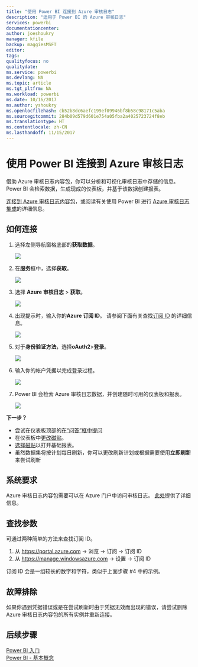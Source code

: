 ```yaml
---
title: "使用 Power BI 连接到 Azure 审核日志"
description: "适用于 Power BI 的 Azure 审核日志"
services: powerbi
documentationcenter: 
author: joeshoukry
manager: kfile
backup: maggiesMSFT
editor: 
tags: 
qualityfocus: no
qualitydate: 
ms.service: powerbi
ms.devlang: NA
ms.topic: article
ms.tgt_pltfrm: NA
ms.workload: powerbi
ms.date: 10/16/2017
ms.author: yshoukry
ms.openlocfilehash: cb52b8dc6aefc199ef09946bf8b58c98171c5aba
ms.sourcegitcommit: 284b09d579d601e754a05fba2a4025723724f8eb
ms.translationtype: HT
ms.contentlocale: zh-CN
ms.lasthandoff: 11/15/2017
---
```

# <a name="connect-to-azure-audit-logs-with-power-bi"></a>使用 Power BI 连接到 Azure 审核日志
借助 Azure 审核日志内容包，你可以分析和可视化审核日志中存储的信息。 Power BI 会检索数据，生成现成的仪表板，并基于该数据创建报表。

[连接到 Azure 审核日志内容包](https://app.powerbi.com/getdata/services/azure-audit-logs)，或阅读有关使用 Power BI 进行 [Azure 审核日志集成](https://powerbi.microsoft.com/integrations/azure-audit-logs)的详细信息。

## <a name="how-to-connect"></a>如何连接
1. 选择左侧导航窗格底部的**获取数据**。  
   
    ![](media/service-connect-to-azure-audit-logs/getdata.png)
2. 在**服务**框中，选择**获取**。  
   
    ![](media/service-connect-to-azure-audit-logs/services.png) 
3. 选择 **Azure 审核日志**  >  **获取**。  
   
   ![](media/service-connect-to-azure-audit-logs/azureauditlogs.png)
4. 出现提示时，输入你的**Azure 订阅 ID**。 请参阅下面有关查找[订阅 ID](#FindingParams) 的详细信息。   
   
    ![](media/service-connect-to-azure-audit-logs/parameters.png)
5. 对于**身份验证方法**，选择**oAuth2**\>**登录**。
   
    ![](media/service-connect-to-azure-audit-logs/creds.png)
6. 输入你的帐户凭据以完成登录过程。
   
    ![](media/service-connect-to-azure-audit-logs/login.png)
7. Power BI 会检索 Azure 审核日志数据，并创建随时可用的仪表板和报表。 
   
    ![](media/service-connect-to-azure-audit-logs/dashboard.png)

**下一步？**

* 尝试在仪表板顶部的[在“问答”框中提问](service-q-and-a.md)
* 在仪表板中[更改磁贴](service-dashboard-edit-tile.md)。
* [选择磁贴](service-dashboard-tiles.md)以打开基础报表。
* 虽然数据集将按计划每日刷新，你可以更改刷新计划或根据需要使用**立即刷新**来尝试刷新

## <a name="system-requirements"></a>系统要求
Azure 审核日志内容包需要可以在 Azure 门户中访问审核日志。 [此处](https://azure.microsoft.com/en-us/documentation/articles/insights-debugging-with-events/)提供了详细信息。

<a name="FindingParams"></a>

## <a name="finding-parameters"></a>查找参数
可通过两种简单的方法来查找订阅 ID。

1. 从 https://portal.azure.com -&gt; 浏览 -&gt; 订阅 -&gt; 订阅 ID
2. 从 https://manage.windowsazure.com -&gt; 设置 -&gt; 订阅 ID

订阅 ID 会是一组较长的数字和字符，类似于上面步骤 \#4 中的示例。 

## <a name="troubleshooting"></a>故障排除
如果你遇到凭据错误或是在尝试刷新时由于凭据无效而出现的错误，请尝试删除 Azure 审核日志内容包的所有实例并重新连接。

## <a name="next-steps"></a>后续步骤
[Power BI 入门](service-get-started.md)  
[Power BI - 基本概念](service-basic-concepts.md)  

